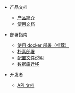 <!-- docs/_sidebar.md -->

* 产品文档

    * [产品简介](/README.md "PasteMe Docs")
    * [使用文档](/documentation.md)

* 部署指南
    * [使用 docker 部署（推荐）](deploy_docker.md)
    * [朴素部署](deploy_directly/)
    * [配置文件说明](config.md)
    * [数据库迁移](migrate.md)

* 开发者
    * [API 文档](api.md)
